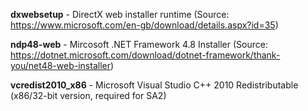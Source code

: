 **dxwebsetup** - DirectX web installer runtime (Source: https://www.microsoft.com/en-gb/download/details.aspx?id=35)

**ndp48-web** - Mircosoft .NET Framework 4.8 Installer (Source: https://dotnet.microsoft.com/download/dotnet-framework/thank-you/net48-web-installer)

**vcredist2010_x86** - Microsoft Visual Studio C++ 2010 Redistributable (x86/32-bit version, required for SA2)

